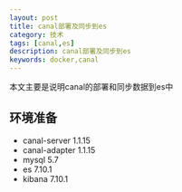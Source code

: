 ```yaml
---
layout: post
title: canal部署及同步到es
category: 技术
tags: [canal,es]
description: canal部署及同步到es
keywords: docker,canal
---
```


本文主要是说明canal的部署和同步数据到es中

## 环境准备

- canal-server 1.1.15 
- canal-adapter 1.1.15 
- mysql 5.7
- es 7.10.1
- kibana 7.10.1